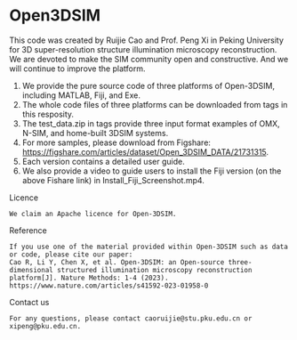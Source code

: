 # Open3DSIM
This code was created by Ruijie Cao and Prof. Peng Xi in Peking University for 3D super-resolution structure illumination microscopy reconstruction. 
We are devoted to make the SIM community open and constructive. And we will continue to improve the platform.

1. We provide the pure source code of three platforms of Open-3DSIM, including MATLAB, Fiji, and Exe.
2. The whole code files of three platforms can be downloaded from tags in this resposity.
3. The test_data.zip in tags provide three input format examples of OMX, N-SIM, and home-built 3DSIM systems. 
4. For more samples, please download from Figshare: https://figshare.com/articles/dataset/Open_3DSIM_DATA/21731315.
5. Each version contains a detailed user guide.
6. We also provide a video to guide users to install the Fiji version (on the above Fishare link) in Install_Fiji_Screenshot.mp4. 

Licence

    We claim an Apache licence for Open-3DSIM.

Reference

    If you use one of the material provided within Open-3DSIM such as data or code, please cite our paper: 
    Cao R, Li Y, Chen X, et al. Open-3DSIM: an Open-source three-dimensional structured illumination microscopy reconstruction platform[J]. Nature Methods: 1-4 (2023).
    https://www.nature.com/articles/s41592-023-01958-0

Contact us

    For any questions, please contact caoruijie@stu.pku.edu.cn or xipeng@pku.edu.cn.
